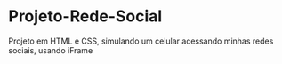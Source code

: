 # Projeto-Rede-Social
Projeto em HTML e CSS, simulando um celular acessando minhas redes sociais, usando iFrame
